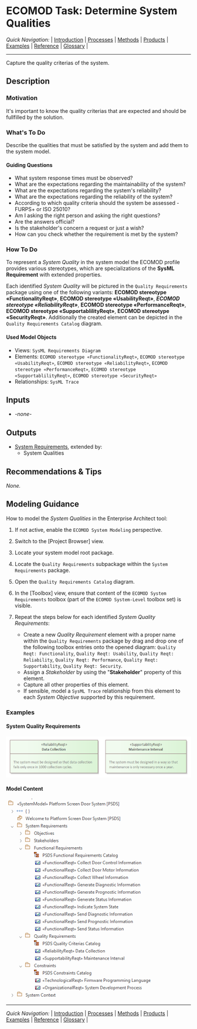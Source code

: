 # ECOMOD Task: Determine System Qualities


_Quick Navigation:_ | [Introduction](index.md) | [Processes](processes.md) | [Methods](methods.md) | [Products](products.md) | [Examples](examples.md) | [Reference](quick-reference.md) | [Glossary](glossary.md) |

---


Capture the quality criterias of the system.


## Description

### Motivation

It's important to know the quality criterias that are expected and should be fullfilled by the solution.

### What's To Do

Describe the qualities that must be satisfied by the system and add them to the system model.

#### Guiding Questions

+ What system response times must be observed?
+ What are the expectations regarding the maintainability of the system?
+ What are the expectations regarding the system's reliability?
+ What are the expectations regarding the reliability of the system?
+ According to which quality criteria should the system be assessed - FURPS+ or ISO 25010?
+ Am I asking the right person and asking the right questions?
+ Are the answers official?
+ Is the stakeholder's concern a request or just a wish?
+ How can you check whether the requirement is met by the system?

### How To Do

To represent a _System Quality_ in the system model the ECOMOD profile provides various stereotypes, which are specializations of the **SysML Requirement** with extended properties.

Each identified _System Quality_ will be pictured in the `Quality Requirements` package using one of the following variants: **ECOMOD stereotype «FunctionalityReqt»**, **ECOMOD stereotype «UsabilityReqt»**, ***ECOMOD stereotype «ReliabilityReqt»***, **ECOMOD stereotype «PerformanceReqt»**, **ECOMOD stereotype «SupportablilityReqt»**, **ECOMOD stereotype «SecurityReqt»**. Additionally the created element can be depicted in the `Quality Requirements Catalog` diagram.

#### Used Model Objects

+ Views: `SysML Requirements Diagram`
+ Elements: `ECOMOD stereotype «FunctionalityReqt»`, `ECOMOD stereotype «UsabilityReqt»`, `ECOMOD stereotype «ReliabilityReqt»`, `ECOMOD stereotype «PerformanceReqt»`, `ECOMOD stereotype «SupportablilityReqt»`, `ECOMOD stereotype «SecurityReqt»`
+ Relationships: `SysML Trace`

## Inputs

+ _-none-_


## Outputs

+ [System Requirements](product_system-requirements.md), extended by:
  - System Qualities


## Recommendations & Tips

_None._


## Modeling Guidance

How to model the _System Qualities_ in the Enterprise Architect tool:

1. If not active, enable the `ECOMOD System Modeling` perspective.

2. Switch to the [Project Browser] view.

3. Locate your system model root package.

4. Locate the `Quality Requirements` subpackage within the `System Requirements` package.

5. Open the `Quality Requirements Catalog` diagram.

6. In the [Toolbox] view, ensure that content of the `ECOMOD System Requirements` toolbox (part of the `ECOMOD System-Level` toolbox set) is visible. 

8. Repeat the steps below for each identified _System Quality Requirements_:
    + Create a new _Quality Requirement_ element with a proper name within the `Quality Requirements` package by drag and drop one of the following toolbox entries onto the opened diagram: `Quality Reqt: Functionality`, `Quality Reqt: Usability`, `Quality Reqt: Reliability`, `Quality Reqt: Performance`, `Quality Reqt: Supportability`, `Quality Reqt: Security`.
    + Assign a _Stakeholder_ by using the "**Stakeholder**" property of this element.
    + Capture all other properties of this element.
    + If sensible, model a `SysML Trace` relationship from this element to each _System Objective_ supported by this requirement.


### Examples

#### System Quality Requirements

![Example of System Quality Requirements](images/en-ecomod-example-00-qualities-modelview.png)

#### Model Content

![Example of Model Content](images/en-ecomod-example-00-sysreqt-modelstructure.png)

---
_Quick Navigation:_ | [Introduction](index.md) | [Processes](processes.md) | [Methods](methods.md) | [Products](products.md) | [Examples](examples.md) | [Reference](quick-reference.md) | [Glossary](glossary.md) |
